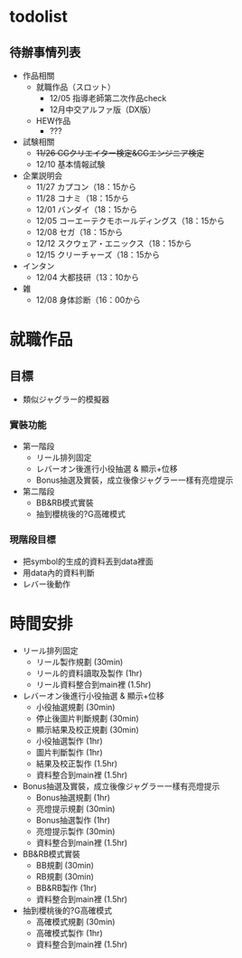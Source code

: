 # todolist

## 待辦事情列表
- 作品相關
  - 就職作品（スロット）
    - 12/05  指導老師第二次作品check
    - 12月中交アルファ版（DX版）
  - HEW作品
    - ???
- 試験相關
  -  ~~11/26 CGクリエイター検定&CGエンジニア検定~~
  - 12/10 基本情報試験
- 企業説明会
  - 11/27  カプコン（18：15から
  - 11/28  コナミ（18：15から
  - 12/01  バンダイ（18：15から
  - 12/05  コーエーテクモホールディングス（18：15から
  - 12/08  セガ（18：15から
  - 12/12  スクウェア・エニックス（18：15から
  - 12/15  クリーチャーズ（18：15から
- インタン
  - 12/04  大都技研（13：10から
- 雑
  - 12/08  身体診断（16：00から
 

# 就職作品
## 目標
- 類似ジャグラー的模擬器
### 實裝功能
- 第一階段
  -  リール排列固定
  -  レバーオン後進行小役抽選 & 顯示+位移
  -  Bonus抽選及實裝，成立後像ジャグラー一樣有亮燈提示
- 第二階段
  -  BB&RB模式實裝
  -  抽到櫻桃後的?G高確模式

### 現階段目標
- 把symbol的生成的資料丟到data裡面
- 用data內的資料判斷
- レバー後動作


# 時間安排
- リール排列固定
	- リール製作規劃              (30min)
	- リール的資料讀取及製作       (1hr)
	- リール資料整合到main裡      (1.5hr)
- レバーオン後進行小役抽選 & 顯示+位移
	- 小役抽選規劃                (30min)
	- 停止後圖片判斷規劃          (30min)
	- 顯示結果及校正規劃          (30min)
	- 小役抽選製作                (1hr)
	- 圖片判斷製作                (1hr)
	- 結果及校正製作              (1.5hr)
	- 資料整合到main裡            (1.5hr)
- Bonus抽選及實裝，成立後像ジャグラー一樣有亮燈提示
	- Bonus抽選規劃              (1hr)
	- 亮燈提示規劃                (30min)
	- Bonus抽選製作               (1hr)
	- 亮燈提示製作                (30min)
	- 資料整合到main裡            (1.5hr)
- BB&RB模式實裝
	- BB規劃                     (30min)
	- RB規劃                     (30min)
	- BB&RB製作                  (1hr)
	- 資料整合到main裡            (1.5hr)
- 抽到櫻桃後的?G高確模式
	- 高確模式規劃                (30min)
	- 高確模式製作                (1hr)
	- 資料整合到main裡            (1.5hr)
